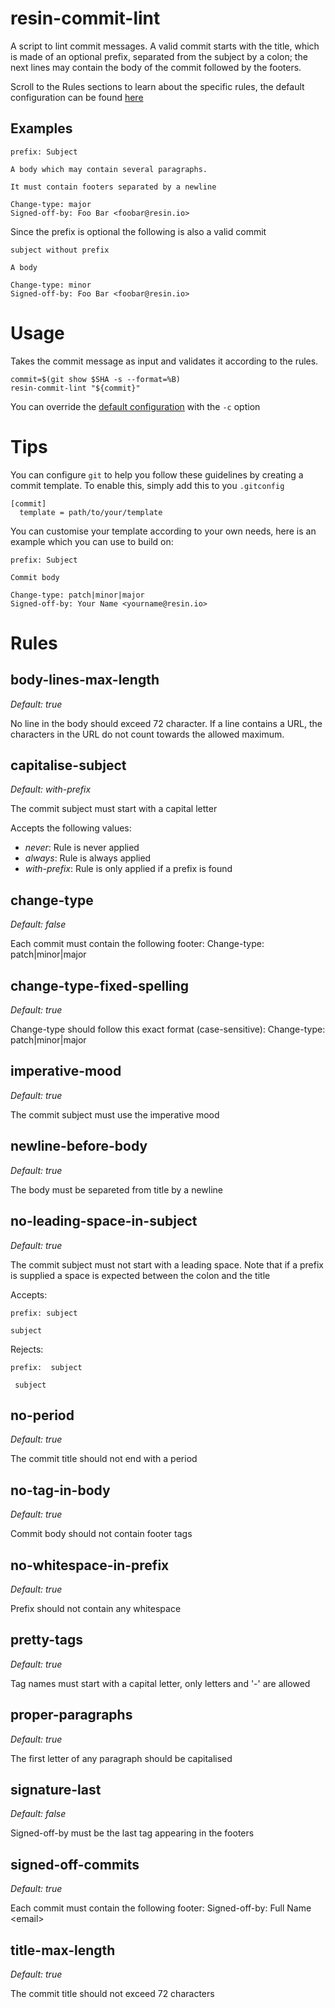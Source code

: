 # resin-commit-lint

A script to lint commit messages.
A valid commit starts with the title, which is made of an optional prefix,
separated from the subject by a colon; the next lines may contain the body of
the commit followed by the footers.

Scroll to the Rules sections to learn about the specific rules, the default
configuration can be found [here](https://github.com/resin-io/resin-commit-lint/blob/master/config.json)


## Examples

```
prefix: Subject

A body which may contain several paragraphs.

It must contain footers separated by a newline

Change-type: major
Signed-off-by: Foo Bar <foobar@resin.io>
```

Since the prefix is optional the following is also a valid commit

```
subject without prefix

A body

Change-type: minor
Signed-off-by: Foo Bar <foobar@resin.io>
```

# Usage
Takes the commit message as input and validates it according to the rules.

```
commit=$(git show $SHA -s --format=%B)
resin-commit-lint "${commit}"
```

You can override the [default configuration](https://github.com/resin-io/resin-commit-lint/blob/master/config.json) with the `-c` option

# Tips
You can configure `git` to help you follow these guidelines by creating a commit
template. To enable this, simply add this to you `.gitconfig`

```
[commit]
  template = path/to/your/template
```

You can customise your template according to your own needs, here is an example
which you can use to build on:
```
prefix: Subject

Commit body

Change-type: patch|minor|major
Signed-off-by: Your Name <yourname@resin.io>
```
# Rules

## body-lines-max-length
*Default: true*

No line in the body should exceed 72 character.
If a line contains a URL, the characters in the URL do not
count towards the allowed maximum.

## capitalise-subject
*Default: with-prefix*

The commit subject must start with a capital letter

Accepts the following values:
- *never*: Rule is never applied
- *always*: Rule is always applied
- *with-prefix*: Rule is only applied if a prefix is found

## change-type
*Default: false*

Each commit must contain the following footer: Change-type: patch|minor|major

## change-type-fixed-spelling
*Default: true*

Change-type should follow this exact format (case-sensitive): Change-type: patch|minor|major

## imperative-mood
*Default: true*

The commit subject must use the imperative mood

## newline-before-body
*Default: true*

The body must be separeted from title by a newline

## no-leading-space-in-subject
*Default: true*

The commit subject must not start with a leading space.
Note that if a prefix is supplied a space is expected between the colon and the title

Accepts:

```
prefix: subject
```
```
subject
```

Rejects:

```
prefix:  subject
```
```
 subject
```

## no-period
*Default: true*

The commit title should not end with a period

## no-tag-in-body
*Default: true*

Commit body should not contain footer tags

## no-whitespace-in-prefix
*Default: true*

Prefix should not contain any whitespace

## pretty-tags
*Default: true*

Tag names must start with a capital letter, only letters and '-' are allowed

## proper-paragraphs
*Default: true*

The first letter of any paragraph should be capitalised

## signature-last
*Default: false*

Signed-off-by must be the last tag appearing in the footers

## signed-off-commits
*Default: true*

Each commit must contain the following footer: Signed-off-by: Full Name <email\>

## title-max-length
*Default: true*

The commit title should not exceed 72 characters

